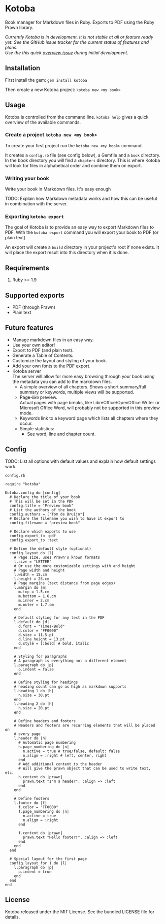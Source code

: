 # Kotoba

Book manager for Markdown files in Ruby.
Exports to PDF using the Ruby Prawn library.

_Currently Kotoba is in development.
It is not stable at all or feature ready yet.
See the GitHub issue tracker for the current status of features and plans.  
Use the this quick
[overview issue](https://github.com/tombruijn/kotoba/issues/1)
during initial development._

## Installation

First install the gem: `gem install kotoba`

Then create a new Kotoba project: `kotoba new <my book>`

## Usage

Kotoba is controlled from the command line.
`kotoba help` gives a quick overview of the available commands.

### Create a project `kotoba new <my book>`

To create your first project run the `kotoba new <my book>` command.

It creates a `config.rb` file (see config below), a Gemfile and a `book`
directory.
In the book directory you will find a `chapters` directory.
This is where Kotoba will look for files in alphabetical order and combine
them on export.

### Writing your book

Write your book in Markdown files. It's easy enough

TODO: Explain how Markdown metadata works and how this can be useful in
combination with the server.

### Exporting `kotoba export`

The goal of Kotoba is to provide an easy way to export Markdown files to PDF.
With the `kotoba export` command you will export your book to PDF
(or plain text).

An export will create a `build` directory in your project's root if none exists.
It will place the export result into this directory when it is done.

## Requirements

1. Ruby >= 1.9

## Supported exports

- PDF (through Prawn)
- Plain text

## Future features

- Manage markdown files in an easy way.
- Use your own editor!
- Export to PDF (and plain text).
- Generate a Table of Contents.
- Customize the layout and styling of your book.
- Add your own fonts to the PDF export.
- Kotoba server  
  The server will allow for more easy browsing through your book using the
  metadata you can add to the markdown files.
  - A simple overview of all chapters.
    Shows a short summary/full summary or keywords, multiple views will be
    supported.
  - Page-_like_ preview.  
    Actual pages with page breaks, like LibreOffice/OpenOffice Writer or
    Microsoft Office Word, will probably not be supported in this preview mode.
  - Keywords link to a keyword page which lists all chapters where they occur.
  - Simple statistics:
    - See word, line and chapter count.

## Config

TODO: List all options with default values and explain how default settings
work.

`config.rb`

```
require "kotoba"

Kotoba.config do |config|
  # Declare the title of your book
  # This will be set in the PDF
  config.title = "Preview book"
  # List the authors of the book
  config.authors = ["Tom de Bruijn"]
  # Declare the filename you wish to have it export to
  config.filename = "preview-book"

  # Declare which exports to use
  config.export_to :pdf
  config.export_to :text

  # Define the default style (optional)
  config.layout do |l|
    # Page size, uses Prawn's known formats
    l.size = "LETTER"
    # Or use the more customizable settings with and height
    # Page width and height
    l.width = 15.cm
    l.height = 23.cm
    # Page margins (text distance from page edges)
    l.margin do |m|
      m.top = 1.5.cm
      m.bottom = 1.6.cm
      m.inner = 2.cm
      m.outer = 1.7.cm
    end

    # Default styling for any text in the PDF
    l.default do |d|
      d.font = "Times-Bold"
      d.color = "FF0000"
      d.size = 11.5.pt
      d.line_height = 13.pt
      d.style = [:bold] # bold, italic
    end
    
    # Styling for paragraphs
    # A paragraph is everything not a different element
    l.paragraph do |p|
      p.indent = false
    end

    # Define styling for headings
    # heading count can go as high as markdown supports
    l.heading 1 do |h|
      h.size = 30.pt
    end
    l.heading 2 do |h|
      h.size = 20.pt
    end

    # Define headers and footers
    # Headers and footers are recurring elements that will be placed on
    # every page
    l.header do |h|
      # Automatic page numbering
      h.page_numbering do |n|
        n.active = true # true/false, default: false
        n.align = :right # left, center, right
      end
      # Add additional content to the header
      # Will give the prawn object that can be used to write text, etc.
      h.content do |prawn|
        prawn.text "I'm a header", :align => :left
      end
    end

    # Define footers
    l.footer do |f|
      f.color = "FF0000"
      f.page_numbering do |n|
        n.active = true
        n.align = :right
      end

      f.content do |prawn|
        prawn.text "Hello footer!", :align => :left
      end
    end
  end

  # Special layout for the first page
  config.layout_for 1 do |l|
    l.paragraph do |p|
      p.indent = true
    end
  end
end
```

## License

Kotoba released under the MIT License. See the bundled LICENSE file for details.
